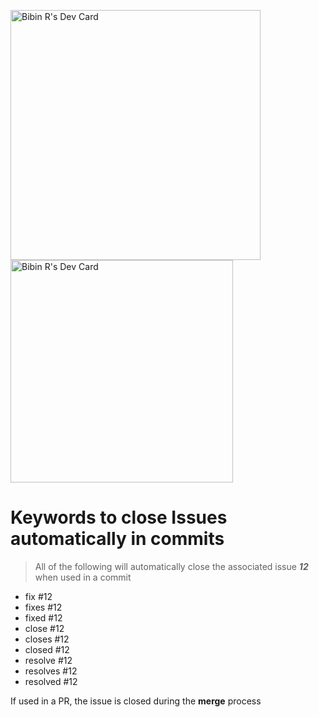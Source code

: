
[<a href="https://app.daily.dev/bibinrebo"><img src="https://api.daily.dev/devcards/2213a078144a4405b39d4bfe7a523ac5.png?r=6h2" width="400" alt="Bibin R's Dev Card"/></a>](https://api.daily.dev/devcards/2213a078144a4405b39d4bfe7a523ac5.png?r=nc9)
<a href="https://app.daily.dev/bibinrebo"><img src="https://api.daily.dev/devcards/v2/6IiFDeouq0K8hH5qQYw9r.png?r=pne&type=default" width="356" alt="Bibin R's Dev Card"/></a>

# Keywords to close Issues automatically in commits

> All of the following will automatically close the associated issue ___12___ when used in a commit

- fix #12
- fixes #12
- fixed #12
- close #12
- closes #12
- closed #12
- resolve #12
- resolves #12
- resolved #12

If used in a PR, the issue is closed during the __merge__ process
